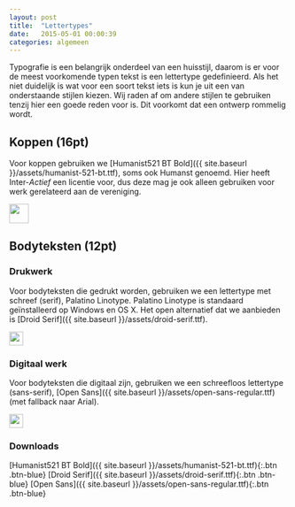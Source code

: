 ```yaml
---
layout: post
title:  "Lettertypes"
date:   2015-05-01 00:00:39
categories: algemeen
---
```


Typografie is een belangrijk onderdeel van een huisstijl, daarom is er voor de meest voorkomende typen tekst is een
 lettertype gedefinieerd. Als het niet duidelijk is wat voor een soort tekst iets is kun je uit een van onderstaande
 stijlen kiezen. Wij raden af om andere stijlen te gebruiken tenzij hier een goede reden voor is. Dit voorkomt dat een
 ontwerp rommelig wordt.

Koppen (16pt)
-------------
Voor koppen gebruiken we [Humanist521 BT Bold]({{ site.baseurl }}/assets/humanist-521-bt.ttf), soms ook Humanst genoemd.
 Hier heeft Inter-*Actief* een licentie voor, dus deze mag je ook alleen gebruiken voor werk gerelateerd aan de vereniging.

<img src="{{ site.baseurl }}/assets/heading.png" style="height: 35px" />

Bodyteksten (12pt)
------------------

### Drukwerk
Voor bodyteksten die gedrukt worden, gebruiken we een lettertype met schreef (serif), Palatino Linotype. Palatino Linotype
 is standaard geïnstalleerd op Windows en OS X. Het open alternatief dat we aanbieden is [Droid Serif]({{ site.baseurl }}/assets/droid-serif.ttf).

<img src="{{ site.baseurl }}/assets/body-text-with-serif.png" style="height: 25px"/>

### Digitaal werk
Voor bodyteksten die digitaal zijn, gebruiken we een schreefloos lettertype (sans-serif),
 [Open Sans]({{ site.baseurl }}/assets/open-sans-regular.ttf) (met fallback naar Arial).

<img src="{{ site.baseurl }}/assets/body-text-sans-serif.png" style="height: 25px"/>

### Downloads
[Humanist521 BT Bold]({{ site.baseurl }}/assets/humanist-521-bt.ttf){:.btn .btn-blue}
[Droid Serif]({{ site.baseurl }}/assets/droid-serif.ttf){:.btn .btn-blue}
[Open Sans]({{ site.baseurl }}/assets/open-sans-regular.ttf){:.btn .btn-blue}

